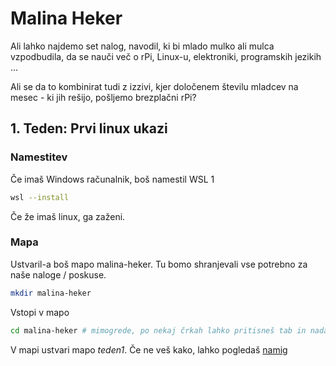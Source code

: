 # Malina Heker

Ali lahko najdemo set nalog, navodil, ki bi mlado mulko ali mulca vzpodbudila, da se nauči več o rPi, Linux-u, elektroniki, programskih jezikih ...

Ali se da to kombinirat tudi z izzivi, kjer določenem številu mladcev na mesec - ki jih rešijo, pošljemo brezplačni rPi?

## 1. Teden: Prvi linux ukazi

### Namestitev

Če imaš Windows računalnik, boš namestil WSL 1 

```bash
wsl --install
```

Če že imaš linux, ga zaženi.

### Mapa

Ustvaril-a boš mapo malina-heker. Tu bomo shranjevali vse potrebno za naše naloge / poskuse.


```bash
mkdir malina-heker
```

Vstopi v mapo

```bash
cd malina-heker # mimogrede, po nekaj črkah lahko pritisneš tab in nadaljevanje se bo izpolnilo samo
```

V mapi ustvari mapo *teden1*. Če ne veš kako, lahko pogledaš [namig](teden01/namigi.md#n1)

